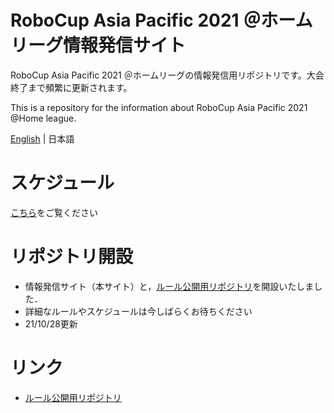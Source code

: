
# RoboCup Asia Pacific 2021 ＠ホームリーグ情報発信サイト
RoboCup Asia Pacific 2021 ＠ホームリーグの情報発信用リポジトリです。大会終了まで頻繁に更新されます。

This is a repository for the information about RoboCup Asia Pacific 2021 @Home league.

[English](README_en.md) | 日本語

# スケジュール

[こちら](./Data/schedule.pdf)をご覧ください

# リポジトリ開設

- 情報発信サイト（本サイト）と，[ルール公開用リポジトリ](https://github.com/RoboCupAtHomeJP/Rule2021)を開設いたしました．
- 詳細なルールやスケジュールは今しばらくお待ちください
- 21/10/28更新

# リンク
- [ルール公開用リポジトリ](https://github.com/RoboCupAtHomeJP/Rule2021)

